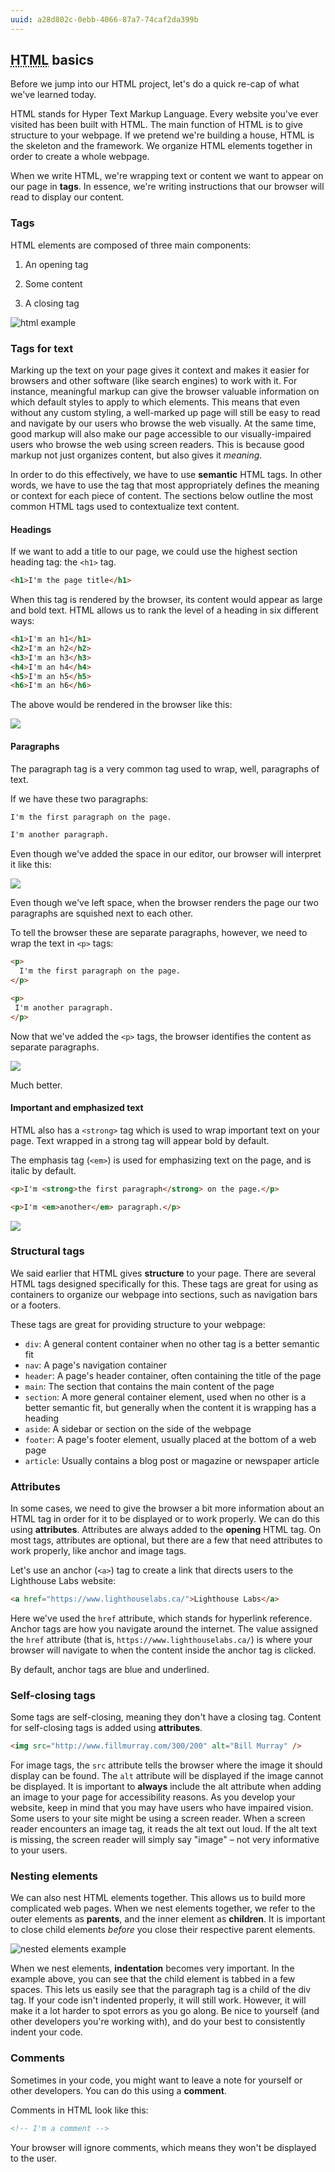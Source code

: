 ```yaml
---
uuid: a28d802c-0ebb-4066-87a7-74caf2da399b
---
```


## <abbr title="Hyper Text Markup Language"> HTML</abbr> basics

Before we jump into our HTML project, let's do a quick re-cap of what we've learned today.

HTML stands for Hyper Text Markup Language. Every website you've ever visited has been built with HTML. The main
function of HTML is to give structure to your webpage. If we pretend we're building a house, HTML is the skeleton and the framework. We organize HTML elements together in order to create a whole webpage.

When we write HTML, we're wrapping text or content we want to appear on our page in **tags**. In essence, we're writing instructions that our browser will read to display our content.

### Tags

HTML elements are composed of three main components:

1. An opening tag

2. Some content

3. A closing tag

![html example](https://d3vv6lp55qjaqc.cloudfront.net/items/0m3z3e1m0R3I3K0l3m3H/Image%202017-08-27%20at%202.33.57%20PM.png?X-CloudApp-Visitor-Id=2818368&v=8fa49697)

### Tags for text

Marking up the text on your page gives it context and makes it easier for browsers and other software (like search engines) to work with it. For instance, meaningful markup can give the browser valuable information on which default styles to apply to which elements. This means that even without any custom styling, a well-marked up page will still be easy to read and navigate by our users who browse the web visually. At the same time, good markup will also make our page accessible to our visually-impaired users who browse the web using screen readers. This is because good markup not just organizes content, but also gives it _meaning_.

In order to do this effectively, we have to use **semantic** HTML tags. In other words, we have to use the tag that most appropriately defines the meaning or context for each piece of content. The sections below outline the most common HTML tags used to contextualize text content.

#### Headings

If we want to add a title to our page, we could use the highest section heading tag: the `<h1>` tag.

```html
<h1>I'm the page title</h1>
```

When this tag is rendered by the browser, its content would appear as large and bold text. HTML allows us to rank the level of a heading in six different ways:

```html
<h1>I'm an h1</h1>
<h2>I'm an h2</h2>
<h3>I'm an h3</h3>
<h4>I'm an h4</h4>
<h5>I'm an h5</h5>
<h6>I'm an h6</h6>
```

The above would be rendered in the browser like this:

![](https://cl.ly/2F3A3X302D3L/Image%202017-09-25%20at%206.48.54%20PM.png)

#### Paragraphs

The paragraph tag is a very common tag used to wrap, well,  paragraphs of text.

If we have these two paragraphs:

```html
I'm the first paragraph on the page.

I'm another paragraph.
```

Even though we've added the space in our editor, our browser will interpret it like this:

![](https://cl.ly/2O461j1v2E3B/Image%202017-10-01%20at%209.11.53%20AM.png)

Even though we've left space, when the browser renders the page our two paragraphs are squished next to each other.

To tell the browser these are separate paragraphs, however, we need to wrap the text in `<p>` tags:

```html
<p>
  I'm the first paragraph on the page.
</p>

<p>
 I'm another paragraph.
</p>
```

Now that we've added the `<p>` tags, the browser identifies the content as separate paragraphs.

![](https://cl.ly/0I0E1w2v3P1X/Image%202017-10-01%20at%209.11.09%20AM.png)

Much better.

#### Important and emphasized text

HTML also has a `<strong>` tag which is used to wrap important text on your page. Text wrapped in a strong tag will appear bold by default.

The emphasis tag (`<em>`) is used for emphasizing text on the page, and is italic by default.

```html
<p>I'm <strong>the first paragraph</strong> on the page.</p>

<p>I'm <em>another</em> paragraph.</p>
```

![](https://cl.ly/352y1R321j3T/Image%202017-10-01%20at%209.14.38%20AM.png)


### Structural tags

We said earlier that HTML gives **structure** to your page. There are several HTML tags designed specifically for this. These tags are great for using as containers to organize our webpage into sections, such as navigation bars or a footers.

These tags are great for providing structure to your webpage:

- `div`: A general content container when no other tag is a better semantic fit
- `nav`: A page's navigation container
- `header`: A page's header container, often containing the title of the page
- `main`: The section that contains the main content of the page
- `section`: A more general container element, used when no other is a better semantic fit, but generally when the content it is wrapping has a heading
- `aside`: A sidebar or section on the side of the webpage
- `footer`: A page's footer element, usually placed at the bottom of a web page
- `article`: Usually contains a blog post or magazine or newspaper article

### Attributes

In some cases, we need to give the browser a bit more information about an HTML tag in order for it to be displayed or to work properly. We can do this using **attributes**. Attributes are always added to the **opening** HTML tag. On most tags, attributes are optional, but there are a few that need attributes to work properly, like anchor and image tags.

Let's use an anchor (`<a>`) tag to create a link that directs users to the Lighthouse Labs website:

```html
<a href="https://www.lighthouselabs.ca/">Lighthouse Labs</a>
```

Here we've used the `href` attribute, which stands for hyperlink reference. Anchor tags are how you navigate around the internet. The value assigned the `href` attribute (that is, `https://www.lighthouselabs.ca/`) is where your browser will navigate to when the content inside the anchor tag is clicked.

By default, anchor tags are blue and underlined.

### Self-closing tags

Some tags are self-closing, meaning they don't have a closing tag. Content for self-closing tags is added using **attributes**.

```html
<img src="http://www.fillmurray.com/300/200" alt="Bill Murray" />
```

For image tags, the `src` attribute tells the browser where the image it should display can be found. The `alt` attribute will be displayed if the image cannot be displayed. It is important to **always** include the alt attribute when adding an image to your page for accessibility reasons. As you develop your website, keep in mind that you may have users who have impaired vision. Some users to your site might be using a screen reader. When a screen reader encounters an image tag, it reads the alt text out loud. If the alt text is missing, the screen reader will simply say "image" – not very informative to your users.

### Nesting elements

We can also nest HTML elements together. This allows us to build more complicated web pages. When we nest elements together, we refer to the outer elements as **parents**, and the inner element as **children**. It is important to close child elements *before* you close their respective parent elements.

![nested elements example](https://d3vv6lp55qjaqc.cloudfront.net/items/320k0U0v0Y0z203P3N2Q/Image%202017-08-27%20at%202.41.45%20PM.png?X-CloudApp-Visitor-Id=2818368&v=c8bfc426)

When we nest elements, **indentation** becomes very important. In the example above, you can see that the child element is tabbed in a few spaces. This lets us easily see that the paragraph tag is a child of the div tag. If your code isn't indented properly, it will still work. However, it will make it a lot harder to spot errors as you go along. Be nice to yourself (and other developers you're working with), and do your best to consistently indent your code.

### Comments

Sometimes in your code, you might want to leave a note for yourself or other developers. You can do this using a **comment**.

Comments in HTML look like this:

```html
<!-- I'm a comment -->
```

Your browser will ignore comments, which means they won't be displayed to the user.
